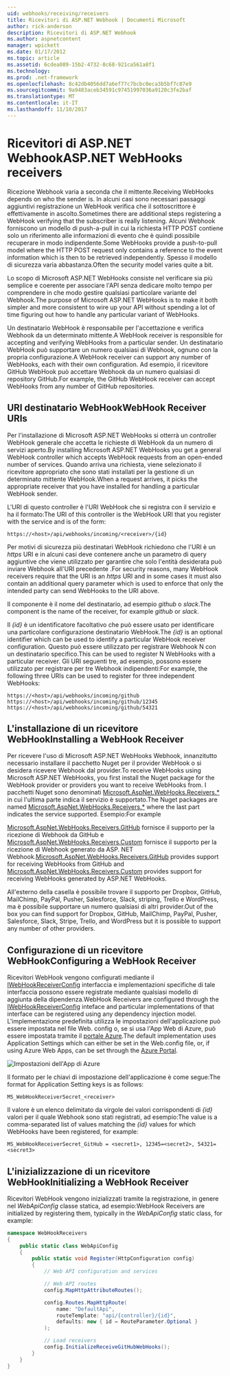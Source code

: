 ```yaml
---
uid: webhooks/receiving/receivers
title: Ricevitori di ASP.NET Webhook | Documenti Microsoft
author: rick-anderson
description: Ricevitori di ASP.NET Webhook
ms.author: aspnetcontent
manager: wpickett
ms.date: 01/17/2012
ms.topic: article
ms.assetid: 6cdea089-15b2-4732-8c68-921ca561a8f1
ms.technology: 
ms.prod: .net-framework
ms.openlocfilehash: 8c42db4056dd7a6ef77c7bcbc0eca3b5bf7c87e9
ms.sourcegitcommit: 9a9483aceb34591c97451997036a9120c3fe2baf
ms.translationtype: MT
ms.contentlocale: it-IT
ms.lasthandoff: 11/10/2017
---
```

# <a name="aspnet-webhooks-receivers"></a><span data-ttu-id="aae06-103">Ricevitori di ASP.NET Webhook</span><span class="sxs-lookup"><span data-stu-id="aae06-103">ASP.NET WebHooks receivers</span></span>

<span data-ttu-id="aae06-104">Ricezione Webhook varia a seconda che il mittente.</span><span class="sxs-lookup"><span data-stu-id="aae06-104">Receiving WebHooks depends on who the sender is.</span></span> <span data-ttu-id="aae06-105">In alcuni casi sono necessari passaggi aggiuntivi registrazione un WebHook verifica che il sottoscrittore è effettivamente in ascolto.</span><span class="sxs-lookup"><span data-stu-id="aae06-105">Sometimes there are additional steps registering a WebHook verifying that the subscriber is really listening.</span></span> <span data-ttu-id="aae06-106">Alcuni Webhook forniscono un modello di push-a-pull in cui la richiesta HTTP POST contiene solo un riferimento alle informazioni di evento che è quindi possibile recuperare in modo indipendente.</span><span class="sxs-lookup"><span data-stu-id="aae06-106">Some WebHooks provide a push-to-pull model where the HTTP POST request only contains a reference to the event information which is then to be retrieved independently.</span></span> <span data-ttu-id="aae06-107">Spesso il modello di sicurezza varia abbastanza.</span><span class="sxs-lookup"><span data-stu-id="aae06-107">Often the security model varies quite a bit.</span></span>

<span data-ttu-id="aae06-108">Lo scopo di Microsoft ASP.NET WebHooks consiste nel verificare sia più semplice e coerente per associare l'API senza dedicare molto tempo per comprendere in che modo gestire qualsiasi particolare variante del Webhook.</span><span class="sxs-lookup"><span data-stu-id="aae06-108">The purpose of Microsoft ASP.NET WebHooks is to make it both simpler and more consistent to wire up your API without spending a lot of time figuring out how to handle any particular variant of WebHooks.</span></span>

<span data-ttu-id="aae06-109">Un destinatario WebHook è responsabile per l'accettazione e verifica Webhook da un determinato mittente.</span><span class="sxs-lookup"><span data-stu-id="aae06-109">A WebHook receiver is responsible for accepting and verifying WebHooks from a particular sender.</span></span> <span data-ttu-id="aae06-110">Un destinatario WebHook può supportare un numero qualsiasi di Webhook, ognuno con la propria configurazione.</span><span class="sxs-lookup"><span data-stu-id="aae06-110">A WebHook receiver can support any number of WebHooks, each with their own configuration.</span></span> <span data-ttu-id="aae06-111">Ad esempio, il ricevitore GitHub WebHook può accettare Webhook da un numero qualsiasi di repository GitHub.</span><span class="sxs-lookup"><span data-stu-id="aae06-111">For example, the GitHub WebHook receiver can accept WebHooks from any number of GitHub repositories.</span></span>

## <a name="webhook-receiver-uris"></a><span data-ttu-id="aae06-112">URI destinatario WebHook</span><span class="sxs-lookup"><span data-stu-id="aae06-112">WebHook Receiver URIs</span></span>

<span data-ttu-id="aae06-113">Per l'installazione di Microsoft ASP.NET WebHooks si otterrà un controller WebHook generale che accetta le richieste di WebHook da un numero di servizi aperto.</span><span class="sxs-lookup"><span data-stu-id="aae06-113">By installing Microsoft ASP.NET WebHooks you get a general WebHook controller which accepts WebHook requests from an open-ended number of services.</span></span> <span data-ttu-id="aae06-114">Quando arriva una richiesta, viene selezionato il ricevitore appropriato che sono stati installati per la gestione di un determinato mittente WebHook.</span><span class="sxs-lookup"><span data-stu-id="aae06-114">When a request arrives, it picks the appropriate receiver that you have installed for handling a particular WebHook sender.</span></span>

<span data-ttu-id="aae06-115">L'URI di questo controller è l'URI WebHook che si registra con il servizio e ha il formato:</span><span class="sxs-lookup"><span data-stu-id="aae06-115">The URI of this controller is the WebHook URI that you register with the service and is of the form:</span></span>

```
https://<host>/api/webhooks/incoming/<receiver>/{id}
```

<span data-ttu-id="aae06-116">Per motivi di sicurezza più destinatari WebHook richiedono che l'URI è un *https* URI e in alcuni casi deve contenere anche un parametro di query aggiuntive che viene utilizzato per garantire che solo l'entità desiderata può inviare Webhook all'URI precedente .</span><span class="sxs-lookup"><span data-stu-id="aae06-116">For security reasons, many WebHook receivers require that the URI is an *https* URI and in some cases it must also contain an additional query parameter which is used to enforce that only the intended party can send WebHooks to the URI above.</span></span>

<span data-ttu-id="aae06-117">Il  *<receiver>*  componente è il nome del destinatario, ad esempio *github* o *slack*.</span><span class="sxs-lookup"><span data-stu-id="aae06-117">The *<receiver>* component is the name of the receiver, for example *github* or *slack*.</span></span>

<span data-ttu-id="aae06-118">Il *{id}* è un identificatore facoltativo che può essere usato per identificare una particolare configurazione destinatario WebHook.</span><span class="sxs-lookup"><span data-stu-id="aae06-118">The *{id}* is an optional identifier which can be used to identify a particular WebHook receiver configuration.</span></span> <span data-ttu-id="aae06-119">Questo può essere utilizzato per registrare Webhook N con un destinatario specifico.</span><span class="sxs-lookup"><span data-stu-id="aae06-119">This can be used to register N WebHooks with a particular receiver.</span></span> <span data-ttu-id="aae06-120">Gli URI seguenti tre, ad esempio, possono essere utilizzato per registrare per tre Webhook indipendenti:</span><span class="sxs-lookup"><span data-stu-id="aae06-120">For example, the following three URIs can be used to register for three independent WebHooks:</span></span>

```
https://<host>/api/webhooks/incoming/github
https://<host>/api/webhooks/incoming/github/12345
https://<host>/api/webhooks/incoming/github/54321
```

## <a name="installing-a-webhook-receiver"></a><span data-ttu-id="aae06-121">L'installazione di un ricevitore WebHook</span><span class="sxs-lookup"><span data-stu-id="aae06-121">Installing a WebHook Receiver</span></span>

<span data-ttu-id="aae06-122">Per ricevere l'uso di Microsoft ASP.NET WebHooks Webhook, innanzitutto necessario installare il pacchetto Nuget per il provider WebHook o si desidera ricevere Webhook dal provider.</span><span class="sxs-lookup"><span data-stu-id="aae06-122">To receive WebHooks using Microsoft ASP.NET WebHooks, you first install the Nuget package for the WebHook provider or providers you want to receive WebHooks from.</span></span> <span data-ttu-id="aae06-123">I pacchetti Nuget sono denominati [Microsoft.AspNet.WebHooks.Receivers.*](https://www.nuget.org/packages?q=Microsoft.AspNet.WebHooks.Receivers) in cui l'ultima parte indica il servizio è supportato.</span><span class="sxs-lookup"><span data-stu-id="aae06-123">The Nuget packages are named [Microsoft.AspNet.WebHooks.Receivers.*](https://www.nuget.org/packages?q=Microsoft.AspNet.WebHooks.Receivers) where the last part indicates the service supported.</span></span> <span data-ttu-id="aae06-124">Esempio:</span><span class="sxs-lookup"><span data-stu-id="aae06-124">For example</span></span>

<span data-ttu-id="aae06-125">[Microsoft.AspNet.WebHooks.Receivers.GitHub](https://www.nuget.org/packages?q=Microsoft.AspNet.WebHooks.Receivers.GitHub) fornisce il supporto per la ricezione di Webhook da GitHub e [Microsoft.AspNet.WebHooks.Receivers.Custom](https://www.nuget.org/packages?q=Microsoft.AspNet.WebHooks.Receivers.Custom) fornisce il supporto per la ricezione di Webhook generato da ASP. NET Webhook.</span><span class="sxs-lookup"><span data-stu-id="aae06-125">[Microsoft.AspNet.WebHooks.Receivers.GitHub](https://www.nuget.org/packages?q=Microsoft.AspNet.WebHooks.Receivers.GitHub) provides support for receiving WebHooks from GitHub and [Microsoft.AspNet.WebHooks.Receivers.Custom](https://www.nuget.org/packages?q=Microsoft.AspNet.WebHooks.Receivers.Custom) provides support for receiving WebHooks generated by ASP.NET WebHooks.</span></span>

<span data-ttu-id="aae06-126">All'esterno della casella è possibile trovare il supporto per Dropbox, GitHub, MailChimp, PayPal, Pusher, Salesforce, Slack, striping, Trello e WordPress, ma è possibile supportare un numero qualsiasi di altri provider.</span><span class="sxs-lookup"><span data-stu-id="aae06-126">Out of the box you can find support for Dropbox, GitHub, MailChimp, PayPal, Pusher, Salesforce, Slack, Stripe, Trello, and WordPress but it is possible to support any number of other providers.</span></span>

## <a name="configuring-a-webhook-receiver"></a><span data-ttu-id="aae06-127">Configurazione di un ricevitore WebHook</span><span class="sxs-lookup"><span data-stu-id="aae06-127">Configuring a WebHook Receiver</span></span>

<span data-ttu-id="aae06-128">Ricevitori WebHook vengono configurati mediante il [IWebHookReceiverConfig](https://github.com/aspnet/WebHooks/blob/master/src/Microsoft.AspNet.WebHooks.Receivers/WebHooks/IWebHookReceiverConfig.cs) interfaccia e implementazioni specifiche di tale interfaccia possono essere registrate mediante qualsiasi modello di aggiunta della dipendenza.</span><span class="sxs-lookup"><span data-stu-id="aae06-128">WebHook Receivers are configured through the [IWebHookReceiverConfig](https://github.com/aspnet/WebHooks/blob/master/src/Microsoft.AspNet.WebHooks.Receivers/WebHooks/IWebHookReceiverConfig.cs) inteface and particular implementations of that interface can be registered using any dependency injection model.</span></span> <span data-ttu-id="aae06-129">L'implementazione predefinita utilizza le impostazioni dell'applicazione può essere impostata nel file Web. config o, se si usa l'App Web di Azure, può essere impostata tramite il [portale Azure](https://portal.azure.com/).</span><span class="sxs-lookup"><span data-stu-id="aae06-129">The default implementation uses Application Settings which can either be set in the Web.config file, or, if using Azure Web Apps, can be set through the [Azure Portal](https://portal.azure.com/).</span></span>

![Impostazioni dell'App di Azure](_static/AzureAppSettings.png)

<span data-ttu-id="aae06-131">Il formato per le chiavi di impostazione dell'applicazione è come segue:</span><span class="sxs-lookup"><span data-stu-id="aae06-131">The format for Application Setting keys is as follows:</span></span>

```
MS_WebHookReceiverSecret_<receiver>
```

<span data-ttu-id="aae06-132">Il valore è un elenco delimitato da virgole dei valori corrispondenti di *{id}* valori per il quale Webhook sono stati registrati, ad esempio:</span><span class="sxs-lookup"><span data-stu-id="aae06-132">The value is a comma-separated list of values matching the *{id}* values for which WebHooks have been registered, for example:</span></span>

```
MS_WebHookReceiverSecret_GitHub = <secret1>, 12345=<secret2>, 54321=<secret3>
```

## <a name="initializing-a-webhook-receiver"></a><span data-ttu-id="aae06-133">L'inizializzazione di un ricevitore WebHook</span><span class="sxs-lookup"><span data-stu-id="aae06-133">Initializing a WebHook Receiver</span></span>

<span data-ttu-id="aae06-134">Ricevitori WebHook vengono inizializzati tramite la registrazione, in genere nel *WebApiConfig* classe statica, ad esempio:</span><span class="sxs-lookup"><span data-stu-id="aae06-134">WebHook Receivers are initialized by registering them, typically in the *WebApiConfig* static class, for example:</span></span>

```csharp
namespace WebHookReceivers
{
    public static class WebApiConfig
    {
        public static void Register(HttpConfiguration config)
        {
            // Web API configuration and services

            // Web API routes
            config.MapHttpAttributeRoutes();

            config.Routes.MapHttpRoute(
                name: "DefaultApi",
                routeTemplate: "api/{controller}/{id}",
                defaults: new { id = RouteParameter.Optional }
            );

            // Load receivers
            config.InitializeReceiveGitHubWebHooks();
        }
    }
}
```
